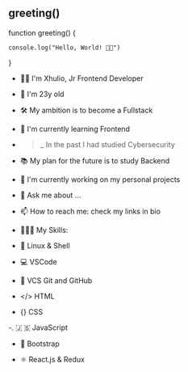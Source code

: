 ## greeting()

 function greeting() {

    console.log("Hello, World! 👋🏻")

}
<!-- **Giuli0dk/giuli0dk** is a ✨ _special_ ✨ repository because its `README.md` (this file) appears on your GitHub profile. -->

- 🧑🏻 I'm Xhulio, Jr Frontend Developer

- 🎂 I'm 23y old

- 🛠️ My ambition is to become a Fullstack

- 📖 I'm currently learning Frontend

- >_ In the past I had studied Cybersecurity

- 📚 My plan for the future is to study Backend

- 🔭 I'm currently working on my personal projects

- 💬 Ask me about ...

- 📫 How to reach me: check my links in bio

- 🧑🏻‍💻 My Skills:

- 🐧 Linux & Shell

- 💻 VSCode

- 📂 VCS Git and GitHub

- </> HTML

- {} CSS

-. 🇯 🇸 JavaScript

- 🎨 Bootstrap

- ⚛️ React.js & Redux